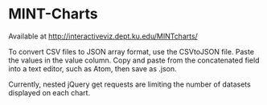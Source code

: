# MINT-Charts
Available at http://interactiveviz.dept.ku.edu/MINTcharts/

To convert CSV files to JSON array format, use the CSVtoJSON file. Paste the values in the value column. Copy and paste from the concatenated field into a text editor, such as Atom, then save as .json. 

Currently, nested jQuery get requests are limiting the number of datasets displayed on each chart.


